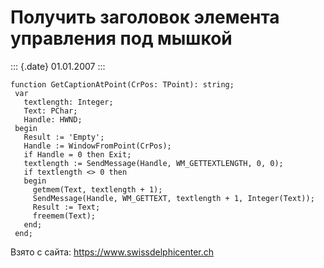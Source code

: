 Получить заголовок элемента управления под мышкой
=================================================

::: {.date}
01.01.2007
:::

    function GetCaptionAtPoint(CrPos: TPoint): string;
     var
       textlength: Integer;
       Text: PChar;
       Handle: HWND;
     begin
       Result := 'Empty';
       Handle := WindowFromPoint(CrPos);
       if Handle = 0 then Exit;
       textlength := SendMessage(Handle, WM_GETTEXTLENGTH, 0, 0);
       if textlength <> 0 then
       begin
         getmem(Text, textlength + 1);
         SendMessage(Handle, WM_GETTEXT, textlength + 1, Integer(Text));
         Result := Text;
         freemem(Text);
       end;
     end;

Взято с сайта: <https://www.swissdelphicenter.ch>
